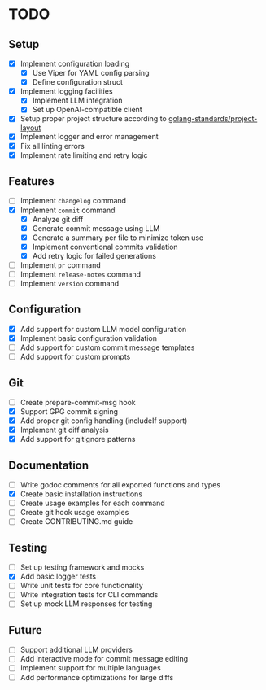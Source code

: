 # TODO

## Setup
- [x] Implement configuration loading
  - [x] Use Viper for YAML config parsing
  - [x] Define configuration struct
- [x] Implement logging facilities
  - [x] Implement LLM integration
  - [x] Set up OpenAI-compatible client
- [x] Setup proper project structure according to [golang-standards/project-layout](https://github.com/golang-standards/project-layout)
- [x] Implement logger and error management
- [x] Fix all linting errors
- [x] Implement rate limiting and retry logic

## Features
- [ ] Implement `changelog` command
- [x] Implement `commit` command
  - [x] Analyze git diff
  - [x] Generate commit message using LLM
  - [x] Generate a summary per file to minimize token use
  - [x] Implement conventional commits validation
  - [x] Add retry logic for failed generations
- [ ] Implement `pr` command
- [ ] Implement `release-notes` command
- [ ] Implement `version` command

## Configuration
- [x] Add support for custom LLM model configuration
- [x] Implement basic configuration validation
- [ ] Add support for custom commit message templates
- [ ] Add support for custom prompts

## Git
- [ ] Create prepare-commit-msg hook
- [x] Support GPG commit signing
- [x] Add proper git config handling (includeIf support)
- [x] Implement git diff analysis
- [x] Add support for gitignore patterns

## Documentation
- [ ] Write godoc comments for all exported functions and types
- [x] Create basic installation instructions
- [ ] Create usage examples for each command
- [ ] Create git hook usage examples
- [ ] Create CONTRIBUTING.md guide

## Testing
- [ ] Set up testing framework and mocks
- [x] Add basic logger tests
- [ ] Write unit tests for core functionality
- [ ] Write integration tests for CLI commands
- [ ] Set up mock LLM responses for testing

## Future
- [ ] Support additional LLM providers
- [ ] Add interactive mode for commit message editing
- [ ] Implement support for multiple languages
- [ ] Add performance optimizations for large diffs
